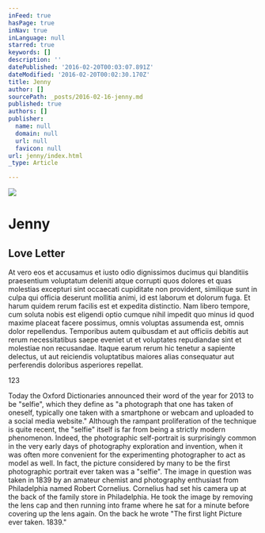 ```yaml
---
inFeed: true
hasPage: true
inNav: true
inLanguage: null
starred: true
keywords: []
description: ''
datePublished: '2016-02-20T00:03:07.891Z'
dateModified: '2016-02-20T00:02:30.170Z'
title: Jenny
author: []
sourcePath: _posts/2016-02-16-jenny.md
published: true
authors: []
publisher:
  name: null
  domain: null
  url: null
  favicon: null
url: jenny/index.html
_type: Article

---
```

![](https://the-grid-user-content.s3-us-west-2.amazonaws.com/5d014b09-ad37-4aad-8e5a-0638d8c0af1e.jpg)

# Jenny

## Love Letter

At vero eos et accusamus et iusto odio dignissimos ducimus qui blanditiis praesentium voluptatum deleniti atque corrupti quos dolores et quas molestias excepturi sint occaecati cupiditate non provident, similique sunt in culpa qui officia deserunt mollitia animi, id est laborum et dolorum fuga. Et harum quidem rerum facilis est et expedita distinctio. Nam libero tempore, cum soluta nobis est eligendi optio cumque nihil impedit quo minus id quod maxime placeat facere possimus, omnis voluptas assumenda est, omnis dolor repellendus. Temporibus autem quibusdam et aut officiis debitis aut rerum necessitatibus saepe eveniet ut et voluptates repudiandae sint et molestiae non recusandae. Itaque earum rerum hic tenetur a sapiente delectus, ut aut reiciendis voluptatibus maiores alias consequatur aut perferendis doloribus asperiores repellat.

123

Today the Oxford Dictionaries announced their word of the year for 2013 to be "selfie", which they define as "a photograph that one has taken of oneself, typically one taken with a smartphone or webcam and uploaded to a social media website." Although the rampant proliferation of the technique is quite recent, the "selfie" itself is far from being a strictly modern phenomenon. Indeed, the photographic self-portrait is surprisingly common in the very early days of photography exploration and invention, when it was often more convenient for the experimenting photographer to act as model as well. In fact, the picture considered by many to be the first photographic portrait ever taken was a "selfie". The image in question was taken in 1839 by an amateur chemist and photography enthusiast from Philadelphia named Robert Cornelius. Cornelius had set his camera up at the back of the family store in Philadelphia. He took the image by removing the lens cap and then running into frame where he sat for a minute before covering up the lens again. On the back he wrote "The first light Picture ever taken. 1839."